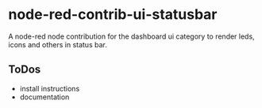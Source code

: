# node-red-contrib-ui-statusbar

A node-red node contribution for the dashboard ui category to render leds, icons and others in status bar.

## ToDos

- install instructions
- documentation
